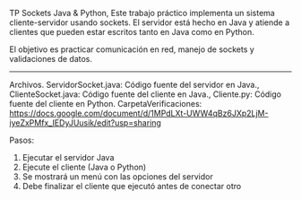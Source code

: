 TP Sockets Java & Python,
Este trabajo práctico implementa un sistema cliente-servidor usando sockets.
El servidor está hecho en Java y atiende a clientes que pueden estar escritos tanto en Java como en Python.

El objetivo es practicar comunicación en red, manejo de sockets y validaciones de datos.

---

Archivos. 
ServidorSocket.java: Código fuente del servidor en Java.,
ClienteSocket.java: Código fuente del cliente en Java.,
Cliente.py: Código fuente del cliente en Python.
CarpetaVerificaciones: https://docs.google.com/document/d/1MPdLXt-UWW4qBz6JXp2LjM-iyeZxPMfx_IEDyJUusik/edit?usp=sharing

Pasos:
1. Ejecutar el servidor Java
2. Ejecute el cliente (Java o Python)
3. Se mostrará un menú con las opciones del servidor
4. Debe finalizar el cliente que ejecutó antes de conectar otro
   
